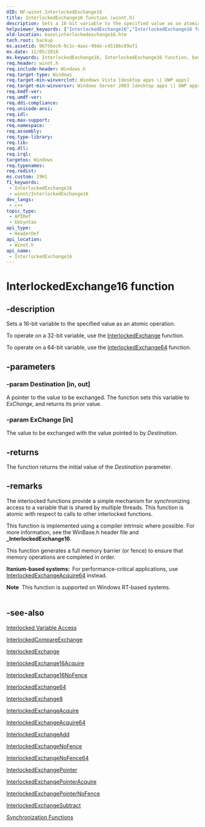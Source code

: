 ```yaml
---
UID: NF:winnt.InterlockedExchange16
title: InterlockedExchange16 function (winnt.h)
description: Sets a 16-bit variable to the specified value as an atomic operation.
helpviewer_keywords: ["InterlockedExchange16","InterlockedExchange16 function","base.interlockedexchange16","winnt/InterlockedExchange16"]
old-location: base\interlockedexchange16.htm
tech.root: backup
ms.assetid: 06756ec6-9c1c-4aac-99de-c45186c89af1
ms.date: 12/05/2018
ms.keywords: InterlockedExchange16, InterlockedExchange16 function, base.interlockedexchange16, winnt/InterlockedExchange16
req.header: winnt.h
req.include-header: Windows.h
req.target-type: Windows
req.target-min-winverclnt: Windows Vista [desktop apps \| UWP apps]
req.target-min-winversvr: Windows Server 2003 [desktop apps \| UWP apps]
req.kmdf-ver: 
req.umdf-ver: 
req.ddi-compliance: 
req.unicode-ansi: 
req.idl: 
req.max-support: 
req.namespace: 
req.assembly: 
req.type-library: 
req.lib: 
req.dll: 
req.irql: 
targetos: Windows
req.typenames: 
req.redist: 
ms.custom: 19H1
f1_keywords:
 - InterlockedExchange16
 - winnt/InterlockedExchange16
dev_langs:
 - c++
topic_type:
 - APIRef
 - kbSyntax
api_type:
 - HeaderDef
api_location:
 - Winnt.h
api_name:
 - InterlockedExchange16
---
```


# InterlockedExchange16 function


## -description

Sets a 16-bit variable to the specified value as an atomic operation.

To operate on a 32-bit variable, use the <a href="/windows/win32/api/winbase/nf-winbase-interlockedexchange">InterlockedExchange</a> function.

To operate on a 64-bit variable, use the <a href="/windows/win32/api/winbase/nf-winbase-interlockedexchange64">InterlockedExchange64</a> function.

## -parameters

### -param Destination [in, out]

A pointer to the value to be exchanged. The function sets this variable to <i>ExChange</i>, and returns its prior value.

### -param ExChange [in]

The value to be exchanged with the value pointed to by <i>Destination</i>.

## -returns

The function returns the initial value of the <i>Destination</i> parameter.

## -remarks

The interlocked functions provide a simple mechanism for synchronizing access to a variable that is shared by multiple threads. This function is atomic with respect to calls to other interlocked functions.

This function is implemented using a compiler intrinsic where possible. For more information, see the WinBase.h header file and <b>_InterlockedExchange16</b>.

This function  generates a full memory barrier (or fence) to ensure that memory operations are completed in order.

<b>Itanium-based systems:  </b>For performance-critical applications, use <a href="/windows/win32/api/winbase/nf-winbase-interlockedexchangeacquire64">InterlockedExchangeAcquire64</a> instead.

<div class="alert"><b>Note</b>  This function is supported on Windows RT-based systems.</div>
<div> </div>

## -see-also

<a href="/windows/desktop/Sync/interlocked-variable-access">Interlocked Variable Access</a>



<a href="/windows/win32/api/winnt/nf-winnt-interlockedcompareexchange">InterlockedCompareExchange</a>



<a href="/windows/win32/api/winbase/nf-winbase-interlockedexchange">InterlockedExchange</a>



<a href="/windows/win32/api/winbase/nf-winbase-interlockedexchange16acquire">InterlockedExchange16Acquire</a>



<a href="/windows/win32/api/winbase/nf-winbase-interlockedexchange16nofence">InterlockedExchange16NoFence</a>



<a href="/windows/win32/api/winbase/nf-winbase-interlockedexchange64">InterlockedExchange64</a>



<a href="/windows/win32/api/winbase/nf-winbase-interlockedexchange8">InterlockedExchange8</a>



<a href="/windows/win32/api/winbase/nf-winbase-interlockedexchangeacquire">InterlockedExchangeAcquire</a>



<a href="/windows/win32/api/winbase/nf-winbase-interlockedexchangeacquire64">InterlockedExchangeAcquire64</a>



<a href="/windows/win32/api/winbase/nf-winbase-interlockedexchangeadd">InterlockedExchangeAdd</a>



<a href="/windows/win32/api/winbase/nf-winbase-interlockedexchangenofence">InterlockedExchangeNoFence</a>



<a href="/windows/win32/api/winbase/nf-winbase-interlockedexchangenofence64">InterlockedExchangeNoFence64</a>



<a href="/windows/win32/api/winbase/nf-winbase-interlockedexchangepointer">InterlockedExchangePointer</a>



<a href="/windows/win32/api/winbase/nf-winbase-interlockedexchangepointeracquire">InterlockedExchangePointerAcquire</a>



<a href="/windows/win32/api/winbase/nf-winbase-interlockedexchangepointernofence">InterlockedExchangePointerNoFence</a>



<a href="/windows/win32/api/winbase/nf-winbase-interlockedexchangesubtract">InterlockedExchangeSubtract</a>



<a href="/windows/desktop/Sync/synchronization-functions">Synchronization Functions</a>